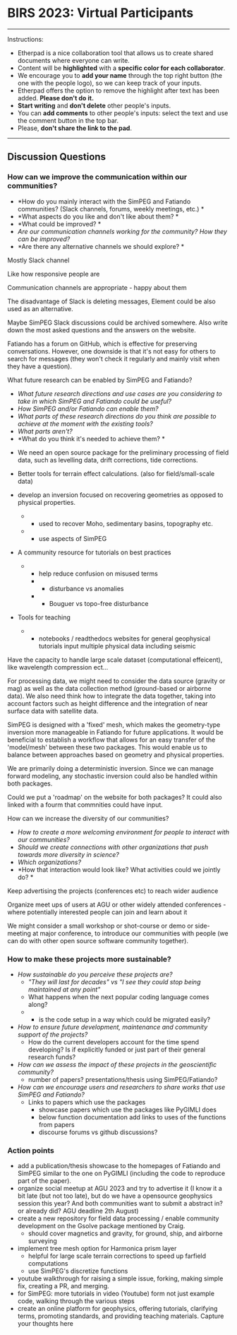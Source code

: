 
#  BIRS 2023: Virtual Participants



--------------------------------------------------------------------------------------------------------------------------

Instructions:

   * Etherpad is a nice collaboration tool that allows us to create shared documents where everyone can write.
   * Content will be **highlighted** with a **specific color for each collaborator**.
   * We encourage you to **add your name** through the top right button (the one with the people logo), so we can keep track of your inputs.
   * Etherpad offers the option to remove the highlight after text has been added. **Please don't do it.**
   * **Start writing** and **don't delete** other people's inputs.
   * You can **add comments** to other people's inputs: select the text and use the comment button in the top bar.
   * Please, **don't share the link to the pad**.
--------------------------------------------------------------------------------------------------------------------------



## Discussion Questions



### How can we improve the communication within our communities?

   * *How do you mainly interact with the SimPEG and Fatiando communities? (Slack channels, forums, weekly meetings, etc.) *
   * *What aspects do you like and don't like about them? *
   * *What could be improved? *
   * *Are our communication channels working for the community? How they can be improved?*
   * *Are there any alternative channels we should explore? *


Mostly Slack channel

Like how responsive people are

Communication channels are appropriate - happy about them

The disadvantage of Slack is deleting messages, Element could be also used as an alternative.

Maybe SimPEG Slack discussions could be archived somewhere. Also write down the most asked questions and the answers on the website.

Fatiando has a forum on GitHub, which is effective for preserving conversations. However, one downside is that it's not easy for others to search for messages (they won't check it regularly and mainly visit when they have a question).



What future research can be enabled by SimPEG and Fatiando?

   * *What future research directions and use cases are you considering to take in which SimPEG and Fatiando could be useful?*
   * *How SimPEG and/or Fatiando can enable them?*
   * *What parts of these research directions do you think are possible to achieve at the moment with the existing tools?*
   * *What parts aren't?*
   * *What do you think it's needed to achieve them? *
- We need an open source package for the preliminary processing of field data, such as levelling data, drift corrections, tide corrections. 

- Better tools for terrain effect calculations. (also for field/small-scale data)

- develop an inversion focused on recovering geometries as opposed to physical properties.

   * - used to recover Moho, sedimentary basins, topography etc.
   * - use aspects of SimPEG
- A community resource for tutorials on best practices

   * -  help reduce confusion on misused terms
       * - disturbance vs anomalies
       * - Bouguer vs topo-free disturbance
- Tools for teaching

   * - notebooks / readthedocs websites for general geophysical tutorials
 input multiple physical data including seismic

Have the capacity to handle large scale dataset (computational effeicent), like wavelength compression ect...

For processing data, we might need to consider the data source (gravity or mag) as well as the data collection method (ground-based or airborne data). We also need think how to integrate the data together, taking into account factors such as height difference and the integration of near surface data with satellite data.

SimPEG is designed with a 'fixed' mesh, which makes the geometry-type inversion more manageable in Fatiando for future applications. It would be beneficial to establish a workflow that allows for an easy transfer of the 'model/mesh' between these two packages. This would enable us to balance between approaches based on geometry and physical properties.

We are primarily doing a deterministic inversion. Since we can manage forward modeling, any stochastic inversion could also be handled within both packages.

Could we put a 'roadmap' on the website for both packages? It could also linked with a fourm that commnities could have input.



How can we increase the diversity of our communities?

   * *How to create a more welcoming environment for people to interact with our  communities?*
   * *Should we create connections with other organizations that push towards more diversity in science?*
   * *Which organizations?*
   * *How that interaction would look like? What activities could we jointly do? *


Keep advertising the projects (conferences etc) to reach wider audience

Organize meet ups of users at AGU or other widely attended conferences - where potentially interested people can join and learn about it

We might consider a small workshop or shot-course or demo or side-meeting at major conference, to introduce our communities with people (we can do with other open source software community together). 





### How to make these projects more sustainable?

   * *How sustainable do you perceive these projects are?*
       * *"They will last for decades" vs "I see they could stop being maintained at any point"*
       * What happens when the next popular coding language comes along?
       * - is the code setup in a way which could be migrated easily?
   * *How to ensure future development, maintenance and community support of the  projects?*
       * How do the current developers account for the time spend developing? Is if explicitly funded or just part of their general research funds?
   * *How can we assess the impact of these projects in the geoscientific community?*
       * number of papers? presentations/thesis using SimPEG/Fatiando?
   * *How can we encourage users and researchers to share works that use SimPEG  and Fatiando?*
       * Links to papers which use the packages 
           * showcase papers which use the packages like PyGIMLI does
           * below function documentation add links to uses of the functions from papers
           * discourse forums vs github discussions?




### Action points

   * add a publication/thesis showcase to the homepages of Fatiando and SimPEG similar to the one on PyGIMLI (including the code to reproduce part of the paper).
   * organize social meetup at AGU 2023 and try to advertise it (I know it a bit late (but not too late), but do we have a opensource geophysics session this year? And both communities want to submit a abstract in? or already did? AGU deadline 2th August)
   * create a new repository for field data processing / enable community development on the Gsolve package mentioned by Craig.
       * should cover magnetics and gravity, for ground, ship, and airborne surveying
   * implement tree mesh option for Harmonica prism layer
       * helpful for large scale terrain corrections to speed up farfield computations
       * use SimPEG's discretize functions
   * youtube walkthrough for raising a simple issue, forking, making simple fix, creating a PR, and merging.
   * for SimPEG: more tutorials in video (Youtube) form not just example code, walking through the various steps
   * create an online platform for geophysics, offering tutorials, clarifying terms, promoting standards, and providing teaching materials.
Capture your thoughts here
